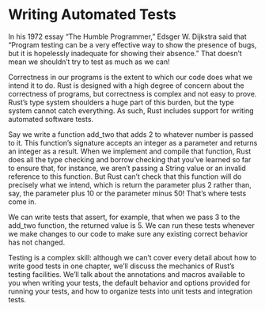 # Writing Automated Tests

In his 1972 essay “The Humble Programmer,” Edsger W. Dijkstra said that “Program testing can be a very effective way to 
show the presence of bugs, but it is hopelessly inadequate for showing their absence.” That doesn’t mean we shouldn’t 
try to test as much as we can!

Correctness in our programs is the extent to which our code does what we intend it to do. Rust is designed with a high 
degree of concern about the correctness of programs, but correctness is complex and not easy to prove. Rust’s type 
system shoulders a huge part of this burden, but the type system cannot catch everything. As such, Rust includes support 
for writing automated software tests.

Say we write a function add_two that adds 2 to whatever number is passed to it. This function’s signature accepts an 
integer as a parameter and returns an integer as a result. When we implement and compile that function, Rust does all 
the type checking and borrow checking that you’ve learned so far to ensure that, for instance, we aren’t passing a 
String value or an invalid reference to this function. But Rust can’t check that this function will do precisely what we 
intend, which is return the parameter plus 2 rather than, say, the parameter plus 10 or the parameter minus 50! That’s 
where tests come in.

We can write tests that assert, for example, that when we pass 3 to the add_two function, the returned value is 5. We 
can run these tests whenever we make changes to our code to make sure any existing correct behavior has not changed.

Testing is a complex skill: although we can’t cover every detail about how to write good tests in one chapter, we’ll 
discuss the mechanics of Rust’s testing facilities. We’ll talk about the annotations and macros available to you when 
writing your tests, the default behavior and options provided for running your tests, and how to organize tests into 
unit tests and integration tests.
